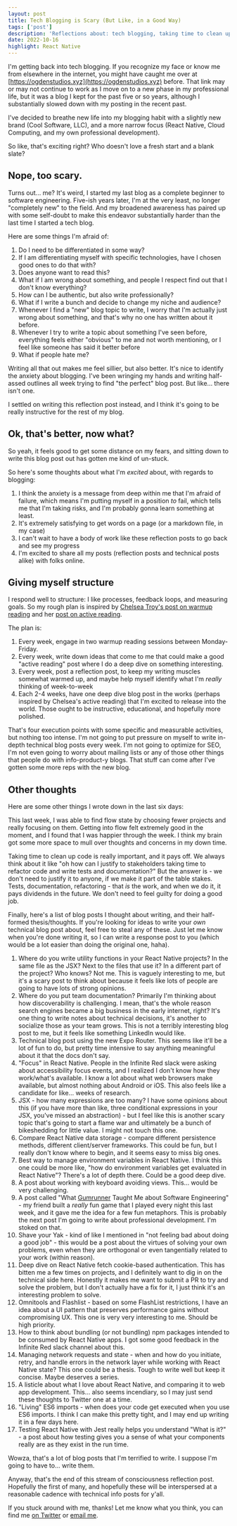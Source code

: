 ```yaml
---
layout: post
title: Tech Blogging is Scary (But Like, in a Good Way)
tags: ['post']
description: 'Reflections about: tech blogging, taking time to clean up your code, and really just enjoying your work.'
date: 2022-10-16
highlight: React Native
---
```


I'm getting back into tech blogging. If you recognize my face or know me from elsewhere in the internet, you might have caught me over at [https://ogdenstudios.xyz](https://ogdenstudios.xyz) before. That link may or may not continue to work as I move on to a new phase in my professional life, but it was a blog I kept for the past five or so years, although I substantially slowed down with my posting in the recent past.

I've decided to breathe new life into my blogging habit with a slightly new brand (Cool Software, LLC), and a more narrow focus (React Native, Cloud Computing, and my own professional development). 

So like, that's exciting right? Who doesn't love a fresh start and a blank slate? 

## Nope, too scary.

Turns out... me? It's weird, I started my last blog as a complete beginner to software engineering. Five-ish years later, I'm at the very least, no longer "completely new" to the field. And my broadened awareness has paired up with some self-doubt to make this endeavor substantially harder than the last time I started a tech blog. 

Here are some things I'm afraid of: 

1. Do I need to be differentiated in some way?
1. If I am differentiating myself with specific technologies, have I chosen good ones to do that with?
1. Does anyone want to read this?
1. What if I am wrong about something, and people I respect find out that I don't know everything?
1. How can I be authentic, but also write professionally? 
1. What if I write a bunch and decide to change my niche and audience?
1. Whenever I find a "new" blog topic to write, I worry that I'm actually just wrong about something, and that's why no one has written about it before.
1. Whenever I try to write a topic about something I've seen before, everything feels either "obvious" to me and not worth mentioning, or I feel like someone has said it better before
1. What if people hate me?

Writing all that out makes me feel sillier, but also better. It's nice to identify the anxiety about blogging. I've been wringing my hands and writing half-assed outlines all week trying to find "the perfect" blog post. But like... there isn't one.

I settled on writing this reflection post instead, and I think it's going to be really instructive for the rest of my blog. 

## Ok, that's better, now what?

So yeah, it feels good to get some distance on my fears, and sitting down to write this blog post out has gotten me kind of un-stuck. 

So here's some thoughts about what I'm *excited* about, with regards to blogging: 

1. I think the anxiety is a message from deep within me that I'm afraid of failure, which means I'm putting myself in a position *to* fail, which tells me that I'm taking risks, and I'm probably gonna learn something at least.
1. It's extremely satisfying to get words on a page (or a markdown file, in my case)
1. I can't wait to have a body of work like these reflection posts to go back and see my progress
1. I'm excited to share all my posts (reflection posts and technical posts alike) with folks online.

## Giving myself structure

I respond well to structure: I like processes, feedback loops, and measuring goals. So my rough plan is inspired by [Chelsea Troy's post on warmup reading](https://chelseatroy.com/2018/07/12/leveling-up-skill-5-warmup-reading/) and her [post on active reading](https://chelseatroy.com/2018/08/22/level-up-skill-8-active-reading/). 

The plan is: 

1. Every week, engage in two warmup reading sessions between Monday-Friday.
1. Every week, write down ideas that come to me that could make a good "active reading" post where I do a deep dive on something interesting.
1. Every week, post a reflection post, to keep my writing muscles somewhat warmed up, and maybe help myself identify what I'm *really* thinking of week-to-week
1. Each 2-4 weeks, have one deep dive blog post in the works (perhaps inspired by Chelsea's active reading) that I'm excited to release into the world. Those ought to be instructive, educational, and hopefully more polished.

That's four execution points with some specific and measurable activities, but nothing too intense. I'm not going to put pressure on myself to write in-depth technical blog posts every week. I'm not going to optimize for SEO, I'm not even going to worry about mailing lists or any of those other things that people do with info-product-y blogs. That stuff can come after I've gotten some more reps with the new blog.

## Other thoughts

Here are some other things I wrote down in the last six days: 

This last week, I was able to find flow state by choosing fewer projects and really focusing on them. Getting into flow felt extremely good in the moment, and I found that I was happier through the week. I think my brain got some more space to mull over thoughts and concerns in my down time.

Taking time to clean up code is really important, and it pays off. We always think about it like "oh how can I justify to stakeholders taking time to refactor code and write tests and documentation?" But the answer is - we don't need to justify it to anyone, if we make it part of the table stakes. Tests, documentation, refactoring - that *is* the work, and when we do it, it pays dividends in the future. We don't need to feel guilty for doing a good job.

Finally, here's a list of blog posts I thought about writing, and their half-formed thesis/thoughts. If you're looking for ideas to write your *own* technical blog post about, feel free to steal any of these. Just let me know when you're done writing it, so I can write a response post to you (which would be a lot easier than doing the original one, haha).

1. Where do you write utility functions in your React Native projects? In the same file as the JSX? Next to the files that use it? In a different part of the project? Who knows? Not me. This is vaguely interesting to me, but it's a scary post to think about because it feels like lots of people are going to have lots of strong opinions.
1. Where do you put team documentation? Primarily I'm thinking about how discoverability is challenging. I mean, that's the whole reason search engines became a big business in the early internet, right? It's one thing to write notes about technical decisions, it's another to socialize those as your team grows. This is not a terribly interesting blog post to me, but it feels like something LinkedIn would like.
1. Technical blog post using the new Expo Router. This seems like it'll be a lot of fun to do, but pretty time intensive to say anything meaningful about it that the docs don't say.
1. "Focus" in React Native. People in the Infinite Red slack were asking about accessibility focus events, and I realized I don't know how they work/what's available. I know a lot about what web browsers make available, but almost nothing about Android or iOS. This also feels like a candidate for like... weeks of research.
1. JSX - how many expressions are too many? I have some opinions about this (if you have more than like, three conditional expressions in your JSX, you've missed an abstraction) - but I feel like this is another scary topic that's going to start a flame war and ultimately be a bunch of bikeshedding for little value. I might not touch this one.
1. Compare React Native data storage - compare different persistence methods, different client/server frameworks. This could be fun, but I really don't know where to begin, and it seems easy to miss big ones.
1. Best way to manage environment variables in React Native. I think this one could be more like, "how do environment variables get evaluated in React Native"? There's a lot of depth there. Could be a good deep dive.
1. A post about working with keyboard avoiding views. This... would be very challenging.
1. A post called "What [Gumrunner](https://yumaikas.itch.io/gum-runner) Taught Me about Software Engineering" - my friend built a *really* fun game that I played every night this last week, and it gave me the idea for a few fun metaphors. This is probably the next post I'm going to write about professional development. I'm stoked on that.
1. Shave your Yak - kind of like I mentioned in "not feeling bad about doing a good job" - this would be a post about the virtues of solving your own problems, even when they are orthogonal or even tangentially related to your work (within reason).
1. Deep dive on React Native fetch cookie-based authentication. This has bitten me a few times on projects, and I definitely want to dig in on the technical side here. Honestly it makes me want to submit a PR to try and solve the problem, but I don't actually have a fix for it, I just think it's an interesting problem to solve.
1. Omnitools and Flashlist - based on some FlashList restrictions, I have an idea about a UI pattern that preserves performance gains without compromising UX. This one is very very interesting to me. Should be high priority.
1. How to think about bundling (or not bundling) npm packages intended to be consumed by React Native apps. I got some good feedback in the Infinite Red slack channel about this.
1. Managing network requests and state - when and how do you initiate, retry, and handle errors in the network layer while working with React Native state? This one could be a thesis. Tough to write well but keep it concise. Maybe deserves a series. 
1. A listicle about what I love about React Native, and comparing it to web app development. This... also seems incendiary, so I may just send these thoughts to Twitter one at a time.
1. "Living" ES6 imports - when does your code get executed when you use ES6 imports. I think I can make this pretty tight, and I may end up writing it in a few days here. 
1. Testing React Native with Jest really helps you understand "What is it?" - a post about how testing gives you a sense of what your components really are as they exist in the run time.

Wowza, that's a lot of blog posts that I'm terrified to write. I suppose I'm going to have to... write them.

Anyway, that's the end of this stream of consciousness reflection post. Hopefully the first of many, and hopefully these will be interspersed at a reasonable cadence with technical info posts for y'all. 

If you stuck around with me, thanks! Let me know what you think, you can find me [on Twitter](https://twitter.com/coolsoftwaredev) or [email me](mailto:tyler@coolsoftware.dev).
